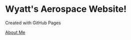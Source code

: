 <html>
<body>
<h1>Wyatt's Aerospace Website!</h1>
<p>Created with GitHub Pages</p>
<a href="about">About Me</a>
</body>
</html>
